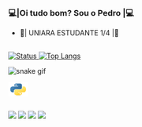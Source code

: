 ### 💻|Oi tudo bom? Sou o Pedro |💻

- 🚀| UNIARA ESTUDANTE 1/4 |🚀


 ##
<div>
  <a href='https://github.com/ptiosavitar'>
    
  ![Status](https://github-readme-stats.vercel.app/api?username=ptiosavitar&show_icons=true&theme=dark)
  [![Top Langs](https://github-readme-stats.vercel.app/api/top-langs/?username=ptiosavitar&layout=compact&theme=dark)](https://github.com/ptiosavitar/github-readme-stats&theme=dark)


</div>

![snake gif](https://github.com/ptiosavitar/ptiosavitar/blob/output/github-contribution-grid-snake_1.gif)

<div>
  <img align="center" alt="PH-Python" height="30" width="40" src="https://raw.githubusercontent.com/devicons/devicon/master/icons/python/python-original.svg">




##
<div> 
  <a href="https://www.instagram.com/pedrohtdss/" target="_blank"><img src="https://img.shields.io/badge/-Instagram-%23E4405F?style=for-the-badge&logo=instagram&logoColor=white" target="_blank"></a>
 	<a href="https://www.twitch.tv/fejaocomfarofa" target="_blank"><img src="https://img.shields.io/badge/Twitch-9146FF?style=for-the-badge&logo=twitch&logoColor=white" target="_blank"></a>
  <a href = "mailto:pedro.henrique02122005@gmail.com"><img src="https://img.shields.io/badge/-Gmail-%23333?style=for-the-badge&logo=gmail&logoColor=white" target="_blank"></a>
  <a href="https://www.linkedin.com/in/pedro-henrique-thomazelli-da-silva-09925028b/" target="_blank"><img src="https://img.shields.io/badge/-LinkedIn-%230077B5?style=for-the-badge&logo=linkedin&logoColor=white" target="_blank"></a> 
  
</div>
